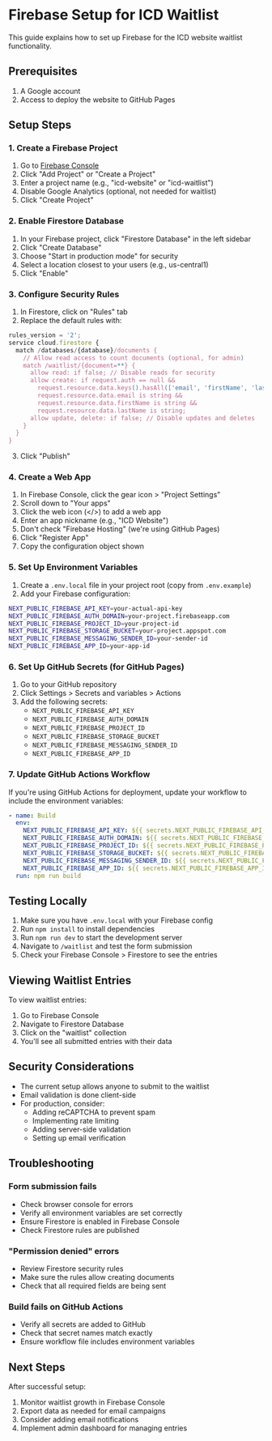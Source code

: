 # Firebase Setup for ICD Waitlist

This guide explains how to set up Firebase for the ICD website waitlist functionality.

## Prerequisites

1. A Google account
2. Access to deploy the website to GitHub Pages

## Setup Steps

### 1. Create a Firebase Project

1. Go to [Firebase Console](https://console.firebase.google.com)
2. Click "Add Project" or "Create a Project"
3. Enter a project name (e.g., "icd-website" or "icd-waitlist")
4. Disable Google Analytics (optional, not needed for waitlist)
5. Click "Create Project"

### 2. Enable Firestore Database

1. In your Firebase project, click "Firestore Database" in the left sidebar
2. Click "Create Database"
3. Choose "Start in production mode" for security
4. Select a location closest to your users (e.g., us-central1)
5. Click "Enable"

### 3. Configure Security Rules

1. In Firestore, click on "Rules" tab
2. Replace the default rules with:

```javascript
rules_version = '2';
service cloud.firestore {
  match /databases/{database}/documents {
    // Allow read access to count documents (optional, for admin)
    match /waitlist/{document=**} {
      allow read: if false; // Disable reads for security
      allow create: if request.auth == null && 
        request.resource.data.keys().hasAll(['email', 'firstName', 'lastName']) &&
        request.resource.data.email is string &&
        request.resource.data.firstName is string &&
        request.resource.data.lastName is string;
      allow update, delete: if false; // Disable updates and deletes
    }
  }
}
```

3. Click "Publish"

### 4. Create a Web App

1. In Firebase Console, click the gear icon > "Project Settings"
2. Scroll down to "Your apps"
3. Click the web icon (</>) to add a web app
4. Enter an app nickname (e.g., "ICD Website")
5. Don't check "Firebase Hosting" (we're using GitHub Pages)
6. Click "Register App"
7. Copy the configuration object shown

### 5. Set Up Environment Variables

1. Create a `.env.local` file in your project root (copy from `.env.example`)
2. Add your Firebase configuration:

```bash
NEXT_PUBLIC_FIREBASE_API_KEY=your-actual-api-key
NEXT_PUBLIC_FIREBASE_AUTH_DOMAIN=your-project.firebaseapp.com
NEXT_PUBLIC_FIREBASE_PROJECT_ID=your-project-id
NEXT_PUBLIC_FIREBASE_STORAGE_BUCKET=your-project.appspot.com
NEXT_PUBLIC_FIREBASE_MESSAGING_SENDER_ID=your-sender-id
NEXT_PUBLIC_FIREBASE_APP_ID=your-app-id
```

### 6. Set Up GitHub Secrets (for GitHub Pages)

1. Go to your GitHub repository
2. Click Settings > Secrets and variables > Actions
3. Add the following secrets:
   - `NEXT_PUBLIC_FIREBASE_API_KEY`
   - `NEXT_PUBLIC_FIREBASE_AUTH_DOMAIN`
   - `NEXT_PUBLIC_FIREBASE_PROJECT_ID`
   - `NEXT_PUBLIC_FIREBASE_STORAGE_BUCKET`
   - `NEXT_PUBLIC_FIREBASE_MESSAGING_SENDER_ID`
   - `NEXT_PUBLIC_FIREBASE_APP_ID`

### 7. Update GitHub Actions Workflow

If you're using GitHub Actions for deployment, update your workflow to include the environment variables:

```yaml
- name: Build
  env:
    NEXT_PUBLIC_FIREBASE_API_KEY: ${{ secrets.NEXT_PUBLIC_FIREBASE_API_KEY }}
    NEXT_PUBLIC_FIREBASE_AUTH_DOMAIN: ${{ secrets.NEXT_PUBLIC_FIREBASE_AUTH_DOMAIN }}
    NEXT_PUBLIC_FIREBASE_PROJECT_ID: ${{ secrets.NEXT_PUBLIC_FIREBASE_PROJECT_ID }}
    NEXT_PUBLIC_FIREBASE_STORAGE_BUCKET: ${{ secrets.NEXT_PUBLIC_FIREBASE_STORAGE_BUCKET }}
    NEXT_PUBLIC_FIREBASE_MESSAGING_SENDER_ID: ${{ secrets.NEXT_PUBLIC_FIREBASE_MESSAGING_SENDER_ID }}
    NEXT_PUBLIC_FIREBASE_APP_ID: ${{ secrets.NEXT_PUBLIC_FIREBASE_APP_ID }}
  run: npm run build
```

## Testing Locally

1. Make sure you have `.env.local` with your Firebase config
2. Run `npm install` to install dependencies
3. Run `npm run dev` to start the development server
4. Navigate to `/waitlist` and test the form submission
5. Check your Firebase Console > Firestore to see the entries

## Viewing Waitlist Entries

To view waitlist entries:

1. Go to Firebase Console
2. Navigate to Firestore Database
3. Click on the "waitlist" collection
4. You'll see all submitted entries with their data

## Security Considerations

- The current setup allows anyone to submit to the waitlist
- Email validation is done client-side
- For production, consider:
  - Adding reCAPTCHA to prevent spam
  - Implementing rate limiting
  - Adding server-side validation
  - Setting up email verification

## Troubleshooting

### Form submission fails
- Check browser console for errors
- Verify all environment variables are set correctly
- Ensure Firestore is enabled in Firebase Console
- Check Firestore rules are published

### "Permission denied" errors
- Review Firestore security rules
- Make sure the rules allow creating documents
- Check that all required fields are being sent

### Build fails on GitHub Actions
- Verify all secrets are added to GitHub
- Check that secret names match exactly
- Ensure workflow file includes environment variables

## Next Steps

After successful setup:
1. Monitor waitlist growth in Firebase Console
2. Export data as needed for email campaigns
3. Consider adding email notifications
4. Implement admin dashboard for managing entries